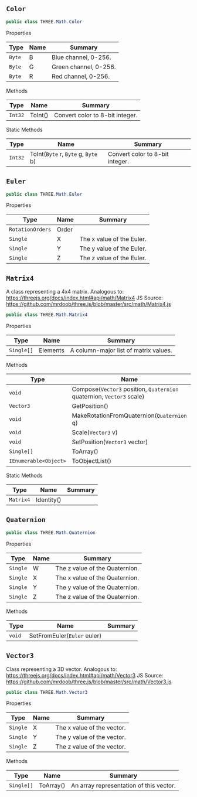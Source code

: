 ## `Color`

```csharp
public class THREE.Math.Color

```

Properties

| Type | Name | Summary | 
| --- | --- | --- | 
| `Byte` | B | Blue channel, 0-256. | 
| `Byte` | G | Green channel, 0-256. | 
| `Byte` | R | Red channel, 0-256. | 


Methods

| Type | Name | Summary | 
| --- | --- | --- | 
| `Int32` | ToInt() | Convert color to 8-bit integer. | 


Static Methods

| Type | Name | Summary | 
| --- | --- | --- | 
| `Int32` | ToInt(`Byte` r, `Byte` g, `Byte` b) | Convert color to 8-bit integer. | 


## `Euler`

```csharp
public class THREE.Math.Euler

```

Properties

| Type | Name | Summary | 
| --- | --- | --- | 
| `RotationOrders` | Order |  | 
| `Single` | X | The x value of the Euler. | 
| `Single` | Y | The y value of the Euler. | 
| `Single` | Z | The z value of the Euler. | 


## `Matrix4`

A class representing a 4x4 matrix.  Analogous to: https://threejs.org/docs/index.html#api/math/Matrix4  JS Source: https://github.com/mrdoob/three.js/blob/master/src/math/Matrix4.js
```csharp
public class THREE.Math.Matrix4

```

Properties

| Type | Name | Summary | 
| --- | --- | --- | 
| `Single[]` | Elements | A column-major list of matrix values. | 


Methods

| Type | Name | Summary | 
| --- | --- | --- | 
| `void` | Compose(`Vector3` position, `Quaternion` quaternion, `Vector3` scale) |  | 
| `Vector3` | GetPosition() |  | 
| `void` | MakeRotationFromQuaternion(`Quaternion` q) |  | 
| `void` | Scale(`Vector3` v) |  | 
| `void` | SetPosition(`Vector3` vector) |  | 
| `Single[]` | ToArray() |  | 
| `IEnumerable<Object>` | ToObjectList() |  | 


Static Methods

| Type | Name | Summary | 
| --- | --- | --- | 
| `Matrix4` | Identity() |  | 


## `Quaternion`

```csharp
public class THREE.Math.Quaternion

```

Properties

| Type | Name | Summary | 
| --- | --- | --- | 
| `Single` | W | The z value of the Quaternion. | 
| `Single` | X | The x value of the Quaternion. | 
| `Single` | Y | The y value of the Quaternion. | 
| `Single` | Z | The z value of the Quaternion. | 


Methods

| Type | Name | Summary | 
| --- | --- | --- | 
| `void` | SetFromEuler(`Euler` euler) |  | 


## `Vector3`

Class representing a 3D vector.  Analogous to: https://threejs.org/docs/index.html#api/math/Vector3  JS Source: https://github.com/mrdoob/three.js/blob/master/src/math/Vector3.js
```csharp
public class THREE.Math.Vector3

```

Properties

| Type | Name | Summary | 
| --- | --- | --- | 
| `Single` | X | The x value of the vector. | 
| `Single` | Y | The y value of the vector. | 
| `Single` | Z | The z value of the vector. | 


Methods

| Type | Name | Summary | 
| --- | --- | --- | 
| `Single[]` | ToArray() | An array representation of this vector. | 


